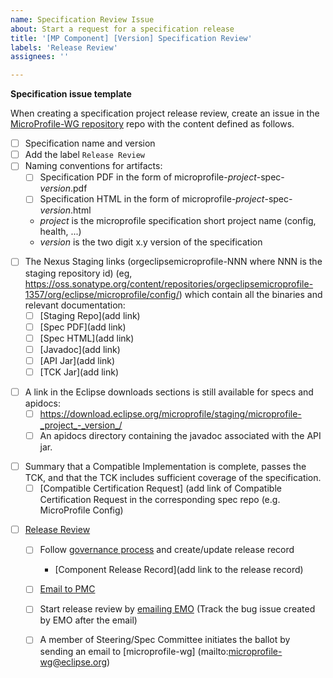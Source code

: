 ```yaml
---
name: Specification Review Issue
about: Start a request for a specification release
title: '[MP Component] [Version] Specification Review'
labels: 'Release Review'
assignees: ''

---
```


**Specification issue template**

When creating a specification project release review, create an issue in the [MicroProfile-WG repository](https://github.com/microprofile/microprofile-wg) repo with the content defined as follows.
- [ ] Specification name and version
- [ ] Add the label `Release Review`
- [ ] Naming conventions for artifacts:
   - [ ] Specification PDF in the form of microprofile-_project_-spec-_version_.pdf
   - [ ] Specification HTML in the form of microprofile-_project_-spec-_version_.html
   - _project_ is the microprofile specification short project name (config, health, ...)
   - _version_ is the two digit x.y version of the specification
<p>

- [ ] The Nexus Staging links (orgeclipsemicroprofile-NNN where NNN is the staging repository id) (eg, https://oss.sonatype.org/content/repositories/orgeclipsemicroprofile-1357/org/eclipse/microprofile/config/) which contain all the binaries and relevant documentation:
   - [ ] [Staging Repo](add link)
   - [ ] [Spec PDF](add link)
   - [ ] [Spec HTML](add link)
   - [ ] [Javadoc](add link)
   - [ ] [API Jar](add link)
   - [ ] [TCK Jar](add link)
<p>

- [ ] A link in the Eclipse downloads sections is still available for specs and apidocs:
   - [ ] https://download.eclipse.org/microprofile/staging/microprofile-_project_-_version_/
   - [ ] An apidocs directory containing the javadoc associated with the API jar.
<p>

- [ ] Summary that a Compatible Implementation is complete, passes the TCK, and that the TCK includes sufficient coverage of the specification.
     - [ ] [Compatible Certification Request] (add link of Compatible Certification Request in the corresponding spec repo (e.g. MicroProfile Config)
<p>

- [ ] [Release Review](https://www.eclipse.org/projects/handbook/#release-review)
  - [ ] Follow [governance process](https://projects.eclipse.org/projects/technology.microprofile/governance) and create/update release record
    - [Component Release Record](add link to the release record)
  - [ ] [Email to PMC](mailto:technology-pmc@eclipse.org)
  - [ ] Start release review by [emailing EMO](mailto:EMO@eclipse-foundation.org) (Track the bug issue created by EMO after the email)
  - [ ] A member of Steering/Spec Committee initiates the ballot by sending an email to [microprofile-wg] (mailto:microprofile-wg@eclipse.org) 
  
